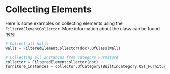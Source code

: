 # Collecting Elements

Here is some examples on collecting elements using the  `FilteredElementCollector`.
More information about the class can be found [here](http://www.revitapidocs.com/2016/263cf06b-98be-6f91-c4da-fb47d01688f3.htm)

```python
# Collect all Walls
walls = FilteredElementCollector(doc).OfClass(Wall)

# Collecting all Instances from category Furniture
collector = FilteredElementcollector(doc)
furniture_instances = collector.OfCategory(BuiltInCategory.OST_Furniture).WhereElementIsNotElementType()
```
